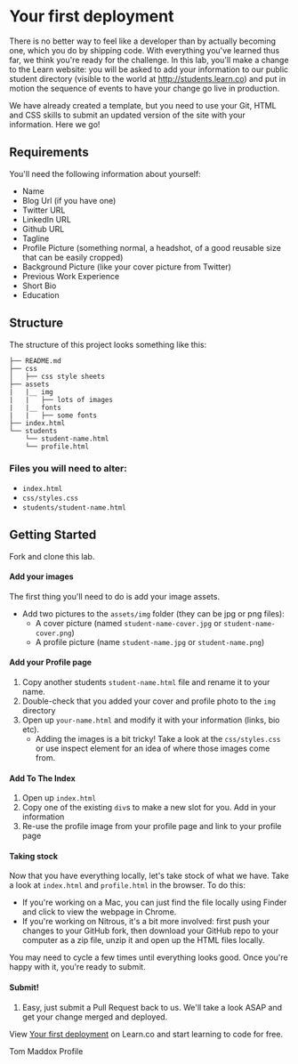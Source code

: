# Your first deployment

There is no better way to feel like a developer than by actually becoming one, which you do by shipping code. With everything you've learned thus far, we think you're ready for the challenge. In this lab, you'll make a change to the Learn website: you will be asked to add your information to our public student directory (visible to the world at http://students.learn.co) and put in motion the sequence of events to have your change go live in production. 

We have already created a template, but you need to use your Git, HTML and CSS skills to submit an updated version of the site with your information. Here we go!

## Requirements

You'll need the following information about yourself:

* Name
* Blog Url (if you have one)
* Twitter URL
* LinkedIn URL
* Github URL
* Tagline
* Profile Picture (something normal, a headshot, of a good reusable size that can be easily cropped)
* Background Picture (like your cover picture from Twitter)
* Previous Work Experience
* Short Bio
* Education

## Structure

The structure of this project looks something like this:

```text
├── README.md
├── css
│   ├── css style sheets
├── assets
|   |__ img
|   |   ├── lots of images
|   |__ fonts
|   |   ├── some fonts
├── index.html
└── students
    └── student-name.html
    └── profile.html

```

### Files you will need to alter:
  * `index.html`
  * `css/styles.css`
  * `students/student-name.html`

## Getting Started

Fork and clone this lab.

#### Add your images

The first thing you'll need to do is add your image assets.

  * Add two pictures to the `assets/img` folder (they can be jpg or png files):
    * A cover picture (named `student-name-cover.jpg` or `student-name-cover.png`)
    * A profile picture (name `student-name.jpg` or `student-name.png`)

#### Add your Profile page

  1. Copy another students `student-name.html` file and rename it to your name. 
  2. Double-check that you added your cover and profile photo to the `img` directory
  3. Open up `your-name.html` and modify it with your information (links, bio etc).
     * Adding the images is a bit tricky! Take a look at the `css/styles.css` or use inspect element for an idea of where those images come from.

#### Add To The Index

  1. Open up `index.html`
  2. Copy one of the existing `div`s to make a new slot for you. Add in your information
  3. Re-use the profile image from your profile page and link to your profile page

#### Taking stock

Now that you have everything locally, let's take stock of what we have. Take a look at `index.html` and `profile.html` in the browser. To do this: 

* If you're working on a Mac, you can just find the file locally using Finder and click to view the webpage in Chrome. 
* If you're working on Nitrous, it's a bit more involved: first push your changes to your GitHub fork, then download your GitHub repo to your computer as a zip file, unzip it and open up the HTML files locally. 

You may need to cycle a few times until everything looks good. Once you're happy with it, you're ready to submit.

#### Submit!

  1. Easy, just submit a Pull Request back to us. We'll take a look ASAP and get your change merged and deployed.


<p data-visibility='hidden'>View <a href='https://learn.co/lessons/learn-deploy-on-day-one' title='Your first deployment'>Your first deployment</a> on Learn.co and start learning to code for free.</p>


Tom Maddox Profile